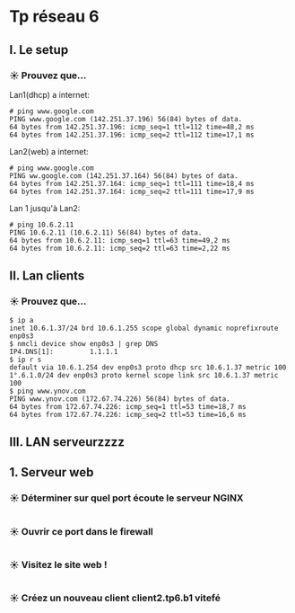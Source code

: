 # Tp réseau 6

## I. Le setup

### ☀️ Prouvez que...
Lan1(dhcp) a internet:
```
# ping www.google.com
PING www.google.com (142.251.37.196) 56(84) bytes of data.
64 bytes from 142.251.37.196: icmp_seq=1 ttl=112 time=48,2 ms
64 bytes from 142.251.37.196: icmp_seq=2 ttl=112 time=17,1 ms
```
Lan2(web) a internet:
```
# ping www.google.com
PING ww.google.com (142.251.37.164) 56(84) bytes of data.
64 bytes from 142.251.37.164: icmp_seq=1 ttl=111 time=18,4 ms
64 bytes from 142.251.37.164: icmp_seq=2 ttl=111 time=17,9 ms
```
Lan 1 jusqu'à Lan2:
```
# ping 10.6.2.11
PING 10.6.2.11 (10.6.2.11) 56(84) bytes of data.
64 bytes from 10.6.2.11: icmp_seq=1 ttl=63 time=49,2 ms
64 bytes from 10.6.2.11: icmp_seq=2 ttl=63 time=2,22 ms
```

## II. Lan clients

### ☀️ Prouvez que...
```
$ ip a
inet 10.6.1.37/24 brd 10.6.1.255 scope global dynamic noprefixroute enp0s3
$ nmcli device show enp0s3 | grep DNS
IP4.DNS[1]:         1.1.1.1
$ ip r s
default via 10.6.1.254 dev enp0s3 proto dhcp src 10.6.1.37 metric 100
1°.6.1.0/24 dev enp0s3 proto kernel scope link src 10.6.1.37 metric 100
$ ping www.ynov.com
PING www.ynov.com (172.67.74.226) 56(84) bytes of data.
64 bytes from 172.67.74.226: icmp_seq=1 ttl=53 time=18,7 ms
64 bytes from 172.67.74.226: icmp_seq=2 ttl=53 time=16,6 ms
```

## III. LAN serveurzzzz

## 1. Serveur web

### ☀️ Déterminer sur quel port écoute le serveur NGINX
```

```

### ☀️ Ouvrir ce port dans le firewall
```

```

### ☀️ Visitez le site web !
```

```

### ☀️ Créez un nouveau client client2.tp6.b1 vitefé
```

```
